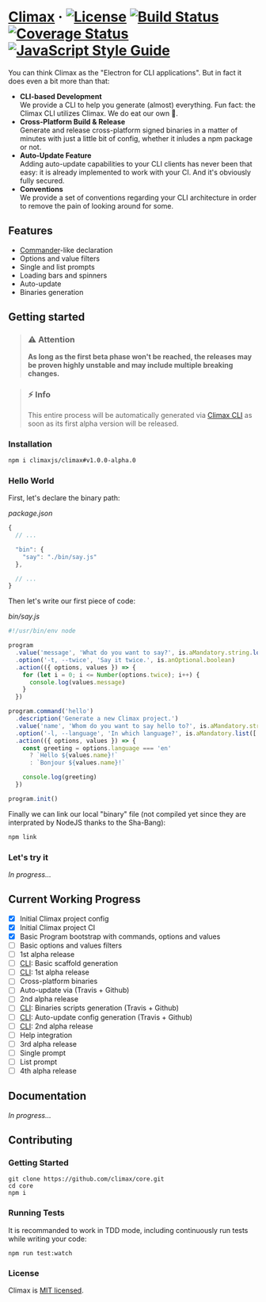 # [Climax][link-website] &middot; [![License][img-license]][link-license] <!-- [![npm version][img-npm]][link-npm] --> [![Build Status][img-travis]][link-travis] [![Coverage Status][img-coveralls]][link-coveralls] [![JavaScript Style Guide][img-styleguide]][link-styleguide]

You can think Climax as the "Electron for CLI applications". But in fact it does
even a bit more than that:

- **CLI-based Development**<br>
  We provide a CLI to help you generate (almost) everything. Fun fact: the
  Climax CLI utilizes Climax. We do eat our own :hamburger:.<br>
- **Cross-Platform Build & Release**<br>
  Generate and release cross-platform signed binaries in a matter of minutes
  with just a little bit of config, whether it inludes a npm package or not.<br>
- **Auto-Update Feature**<br>
  Adding auto-update capabilities to your CLI clients has never been that easy:
  it is already implemented to work with your CI. And it's obviously fully
  secured.<br>
- **Conventions**<br>
  We provide a set of conventions regarding your CLI architecture in order to
  remove the pain of looking around for some.

## Features

- [Commander](https://github.com/commander-rb/commander)-like declaration
- Options and value filters
- Single and list prompts
- Loading bars and spinners
- Auto-update
- Binaries generation

## Getting started

> ### :warning: Attention
> **As long as the first beta phase won't be reached, the releases may be proven
highly unstable and may include multiple breaking changes.**

> ### :zap: Info
> This entire process will be automatically generated via [Climax CLI][link-cli]
as soon as its first alpha version will be released.

### Installation

```bash
npm i climaxjs/climax#v1.0.0-alpha.0
```

### Hello World

First, let's declare the binary path:

_package.json_

```js
{
  // ...

  "bin": {
    "say": "./bin/say.js"
  },

  // ...
}
```

Then let's write our first piece of code:

_bin/say.js_

```js
#!/usr/bin/env node

program
  .value('message', 'What do you want to say?', is.aMandatory.string.longerThan(0))
  .option('-t, --twice', 'Say it twice.', is.anOptional.boolean)
  .action(({ options, values }) => {
    for (let i = 0; i <= Number(options.twice); i++) {
      console.log(values.message)
    }
  })

program.command('hello')
  .description('Generate a new Climax project.')
  .value('name', 'Whom do you want to say hello to?', is.aMandatory.string.longerThan(0))
  .option('-l, --language', 'In which language?', is.aMandatory.list(['en', 'fr']).else('en'))
  .action(({ options, values }) => {
    const greeting = options.language === 'en'
      ? `Hello ${values.name}!`
      : `Bonjour ${values.name}!`

    console.log(greeting)
  })

program.init()
```

Finally we can link our local "binary" file (not compiled yet since they are
interprated by NodeJS thanks to the Sha-Bang):

```bash
npm link
```

### Let's try it

_In progress..._

## Current Working Progress

- [x] Initial Climax project config
- [x] Initial Climax project CI
- [x] Basic Program bootstrap with commands, options and values
- [ ] Basic options and values filters
- [ ] 1st alpha release
- [ ] [CLI][link-cli]: Basic scaffold generation
- [ ] [CLI][link-cli]: 1st alpha release
- [ ] Cross-platform binaries
- [ ] Auto-update via (Travis + Github)
- [ ] 2nd alpha release
- [ ] [CLI][link-cli]: Binaries scripts generation (Travis + Github)
- [ ] [CLI][link-cli]: Auto-update config generation (Travis + Github)
- [ ] [CLI][link-cli]: 2nd alpha release
- [ ] Help integration
- [ ] 3rd alpha release
- [ ] Single prompt
- [ ] List prompt
- [ ] 4th alpha release

## Documentation

_In progress..._

## Contributing

### Getting Started

```
git clone https://github.com/climax/core.git
cd core
npm i
```

### Running Tests

It is recommanded to work in TDD mode, including continuously run tests while
writing your code:

```
npm run test:watch
```

### License

Climax is [MIT licensed](./LICENSE).

[img-coveralls]: https://img.shields.io/coveralls/github/climax/core/master.svg?style=flat-square
[img-license]: https://img.shields.io/badge/license-MIT-blue.svg?style=flat-square
[img-npm]: https://img.shields.io/npm/v/climax.svg?style=flat-square
[img-styleguide]: https://img.shields.io/badge/code_style-airbnb-brightgreen.svg?style=flat-square
[img-travis]: https://img.shields.io/travis/climax/core/master.svg?style=flat-square
[link-cli]: https://github.com/climax/cli
[link-coveralls]: https://coveralls.io/github/climax/core
[link-license]: https://github.com/climax/climax/blob/master/LICENSE
[link-npm]: https://www.npmjs.com/package/climax
[link-styleguide]: https://github.com/airbnb/javascript#airbnb-javascript-style-guide-
[link-travis]: https://travis-ci.org/climax/core
[link-website]: https://climaxjs.com

